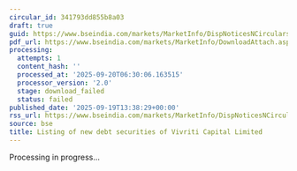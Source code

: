 ```yaml
---
circular_id: 341793dd855b8a03
draft: true
guid: https://www.bseindia.com/markets/MarketInfo/DispNoticesNCirculars.aspx?Noticeid={952DB5C3-6F6E-4219-AF15-C4CC27C0445B}&noticeno=20250919-36&dt=09/19/2025&icount=36&totcount=44&flag=0
pdf_url: https://www.bseindia.com/markets/MarketInfo/DownloadAttach.aspx?id=20250919-36&attachedId=
processing:
  attempts: 1
  content_hash: ''
  processed_at: '2025-09-20T06:30:06.163515'
  processor_version: '2.0'
  stage: download_failed
  status: failed
published_date: '2025-09-19T13:38:29+00:00'
rss_url: https://www.bseindia.com/markets/MarketInfo/DispNoticesNCirculars.aspx?Noticeid={952DB5C3-6F6E-4219-AF15-C4CC27C0445B}&noticeno=20250919-36&dt=09/19/2025&icount=36&totcount=44&flag=0
source: bse
title: Listing of new debt securities of Vivriti Capital Limited
---
```


Processing in progress...